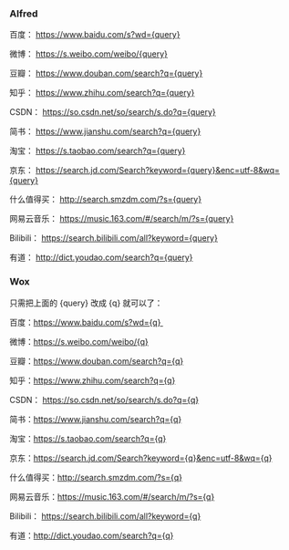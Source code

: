 ### Alfred

百度： https://www.baidu.com/s?wd={query} 

微博： https://s.weibo.com/weibo/{query}

豆瓣： https://www.douban.com/search?q={query}

知乎： https://www.zhihu.com/search?q={query}

CSDN： https://so.csdn.net/so/search/s.do?q={query}

简书： https://www.jianshu.com/search?q={query}

淘宝： https://s.taobao.com/search?q={query}

京东： https://search.jd.com/Search?keyword={query}&enc=utf-8&wq={query}

什么值得买： http://search.smzdm.com/?s={query}

网易云音乐： https://music.163.com/#/search/m/?s={query}

Bilibili： https://search.bilibili.com/all?keyword={query}

有道： http://dict.youdao.com/search?q={query}

### Wox

只需把上面的 {query} 改成 {q} 就可以了：

百度：https://www.baidu.com/s?wd={q} 

微博：https://s.weibo.com/weibo/{q}

豆瓣：https://www.douban.com/search?q={q}

知乎：https://www.zhihu.com/search?q={q}

CSDN： https://so.csdn.net/so/search/s.do?q={q}

简书：https://www.jianshu.com/search?q={q}

淘宝：https://s.taobao.com/search?q={q}

京东：https://search.jd.com/Search?keyword={q}&enc=utf-8&wq={q}

什么值得买：http://search.smzdm.com/?s={q}

网易云音乐：https://music.163.com/#/search/m/?s={q}

Bilibili： https://search.bilibili.com/all?keyword={q}

有道：http://dict.youdao.com/search?q={q}

